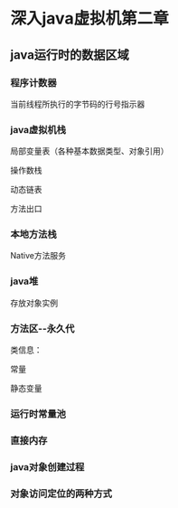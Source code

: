# 深入java虚拟机第二章
## java运行时的数据区域
### 程序计数器
当前线程所执行的字节码的行号指示器
### java虚拟机栈
局部变量表（各种基本数据类型、对象引用）

操作数栈

动态链表

方法出口

### 本地方法栈
Native方法服务

### java堆
存放对象实例

### 方法区--永久代

类信息：

常量

静态变量

### 运行时常量池
### 直接内存 

### java对象创建过程


### 对象访问定位的两种方式